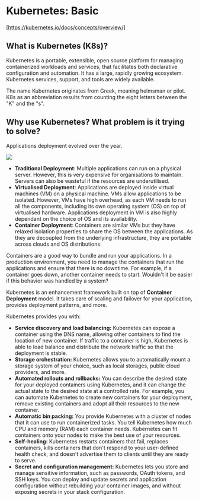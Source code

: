 # Kubernetes: Basic

[https://kubernetes.io/docs/concepts/overview/]

## What is Kubernetes (K8s)?

Kubernetes is a portable, extensible, open source platform for managing containerized workloads and services, that facilitates both declarative configuration and automation. It has a large, rapidly growing ecosystem. Kubernetes services, support, and tools are widely available.

The name Kubernetes originates from Greek, meaning helmsman or pilot. K8s as an abbreviation results from counting the eight letters between the "K" and the "s". 

## Why use Kubernetes? What problem is it trying to solve?

Applications deployment evolved over the year.

![](https://d33wubrfki0l68.cloudfront.net/26a177ede4d7b032362289c6fccd448fc4a91174/eb693/images/docs/container_evolution.svg)

- **Traditional Deployment**: Multiple applications can run on a physical server. However, this is very expensive for organisations to maintain. Servers can also be wasteful if the resources are underutilised.
- **Virtualised Deployment**: Applications are deployed inside virtual machines (VM) on a physical machine. VMs allow applications to be isolated. However, VMs have high overhead, as each VM needs to run all the components, including its own operating system (OS) on top of virtualised hardware. Applications deployment in VM is also highly dependant on the choice of OS and its availability.
- **Container Deployment**: Containers are similar VMs but they have relaxed isolation properties to share the OS between the applications. As they are decoupled from the underlying infrastructure, they are portable across clouds and OS distributions.

Containers are a good way to bundle and run your applications. In a production environment, you need to manage the containers that run the applications and ensure that there is no downtime. For example, if a container goes down, another container needs to start. Wouldn't it be easier if this behavior was handled by a system?

Kubernetes is an enhancement framework built on top of **Container Deployment** model. It takes care of scaling and failover for your application, provides deployment patterns, and more.

Kubernetes provides you with:

- **Service discovery and load balancing:** Kubernetes can expose a container using the DNS name, allowing other containers to find the location of new container. If traffic to a container is high, Kubernetes is able to load balance and distribute the network traffic so that the deployment is stable.
- **Storage orchestration:** Kubernetes allows you to automatically mount a storage system of your choice, such as local storages, public cloud providers, and more.
- **Automated rollouts and rollbacks:** You can describe the desired state for your deployed containers using Kubernetes, and it can change the actual state to the desired state at a controlled rate. For example, you can automate Kubernetes to create new containers for your deployment, remove existing containers and adopt all their resources to the new container.
- **Automatic bin packing:** You provide Kubernetes with a cluster of nodes that it can use to run containerized tasks. You tell Kubernetes how much CPU and memory (RAM) each container needs. Kubernetes can fit containers onto your nodes to make the best use of your resources.
- **Self-healing:** Kubernetes restarts containers that fail, replaces containers, kills containers that don't respond to your user-defined health check, and doesn't advertise them to clients until they are ready to serve.
- **Secret and configuration management:** Kubernetes lets you store and manage sensitive information, such as passwords, OAuth tokens, and SSH keys. You can deploy and update secrets and application configuration without rebuilding your container images, and without exposing secrets in your stack configuration.